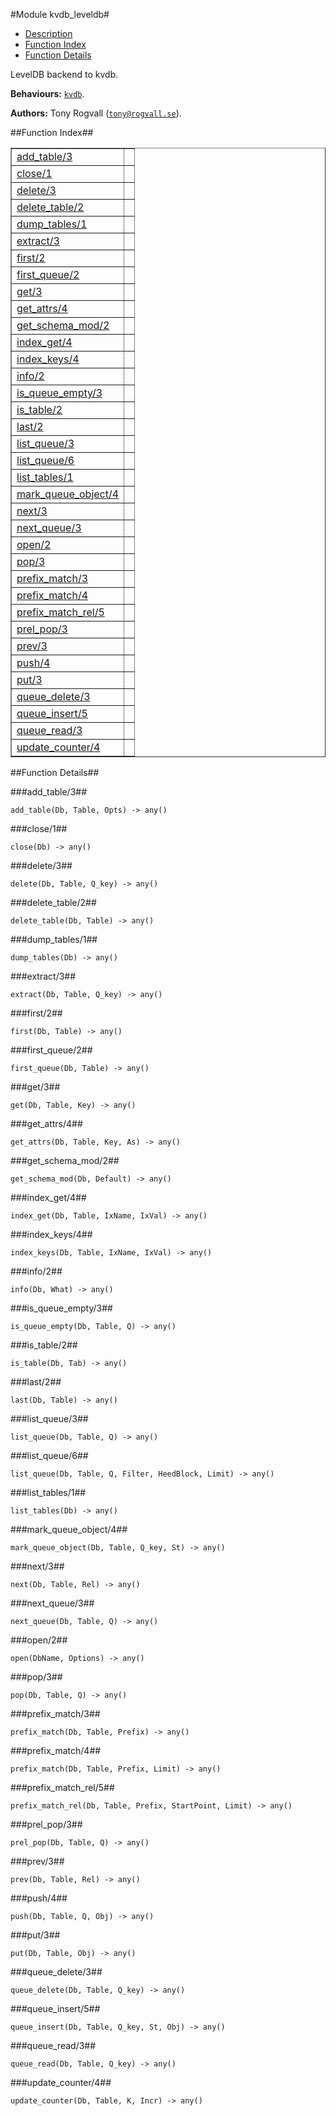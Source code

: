 

#Module kvdb_leveldb#
* [Description](#description)
* [Function Index](#index)
* [Function Details](#functions)



LevelDB backend to kvdb.

__Behaviours:__ [`kvdb`](kvdb.md).

__Authors:__ Tony Rogvall ([`tony@rogvall.se`](mailto:tony@rogvall.se)).<a name="index"></a>

##Function Index##


<table width="100%" border="1" cellspacing="0" cellpadding="2" summary="function index"><tr><td valign="top"><a href="#add_table-3">add_table/3</a></td><td></td></tr><tr><td valign="top"><a href="#close-1">close/1</a></td><td></td></tr><tr><td valign="top"><a href="#delete-3">delete/3</a></td><td></td></tr><tr><td valign="top"><a href="#delete_table-2">delete_table/2</a></td><td></td></tr><tr><td valign="top"><a href="#dump_tables-1">dump_tables/1</a></td><td></td></tr><tr><td valign="top"><a href="#extract-3">extract/3</a></td><td></td></tr><tr><td valign="top"><a href="#first-2">first/2</a></td><td></td></tr><tr><td valign="top"><a href="#first_queue-2">first_queue/2</a></td><td></td></tr><tr><td valign="top"><a href="#get-3">get/3</a></td><td></td></tr><tr><td valign="top"><a href="#get_attrs-4">get_attrs/4</a></td><td></td></tr><tr><td valign="top"><a href="#get_schema_mod-2">get_schema_mod/2</a></td><td></td></tr><tr><td valign="top"><a href="#index_get-4">index_get/4</a></td><td></td></tr><tr><td valign="top"><a href="#index_keys-4">index_keys/4</a></td><td></td></tr><tr><td valign="top"><a href="#info-2">info/2</a></td><td></td></tr><tr><td valign="top"><a href="#is_queue_empty-3">is_queue_empty/3</a></td><td></td></tr><tr><td valign="top"><a href="#is_table-2">is_table/2</a></td><td></td></tr><tr><td valign="top"><a href="#last-2">last/2</a></td><td></td></tr><tr><td valign="top"><a href="#list_queue-3">list_queue/3</a></td><td></td></tr><tr><td valign="top"><a href="#list_queue-6">list_queue/6</a></td><td></td></tr><tr><td valign="top"><a href="#list_tables-1">list_tables/1</a></td><td></td></tr><tr><td valign="top"><a href="#mark_queue_object-4">mark_queue_object/4</a></td><td></td></tr><tr><td valign="top"><a href="#next-3">next/3</a></td><td></td></tr><tr><td valign="top"><a href="#next_queue-3">next_queue/3</a></td><td></td></tr><tr><td valign="top"><a href="#open-2">open/2</a></td><td></td></tr><tr><td valign="top"><a href="#pop-3">pop/3</a></td><td></td></tr><tr><td valign="top"><a href="#prefix_match-3">prefix_match/3</a></td><td></td></tr><tr><td valign="top"><a href="#prefix_match-4">prefix_match/4</a></td><td></td></tr><tr><td valign="top"><a href="#prefix_match_rel-5">prefix_match_rel/5</a></td><td></td></tr><tr><td valign="top"><a href="#prel_pop-3">prel_pop/3</a></td><td></td></tr><tr><td valign="top"><a href="#prev-3">prev/3</a></td><td></td></tr><tr><td valign="top"><a href="#push-4">push/4</a></td><td></td></tr><tr><td valign="top"><a href="#put-3">put/3</a></td><td></td></tr><tr><td valign="top"><a href="#queue_delete-3">queue_delete/3</a></td><td></td></tr><tr><td valign="top"><a href="#queue_insert-5">queue_insert/5</a></td><td></td></tr><tr><td valign="top"><a href="#queue_read-3">queue_read/3</a></td><td></td></tr><tr><td valign="top"><a href="#update_counter-4">update_counter/4</a></td><td></td></tr></table>


<a name="functions"></a>

##Function Details##

<a name="add_table-3"></a>

###add_table/3##


`add_table(Db, Table, Opts) -> any()`

<a name="close-1"></a>

###close/1##


`close(Db) -> any()`

<a name="delete-3"></a>

###delete/3##


`delete(Db, Table, Q_key) -> any()`

<a name="delete_table-2"></a>

###delete_table/2##


`delete_table(Db, Table) -> any()`

<a name="dump_tables-1"></a>

###dump_tables/1##


`dump_tables(Db) -> any()`

<a name="extract-3"></a>

###extract/3##


`extract(Db, Table, Q_key) -> any()`

<a name="first-2"></a>

###first/2##


`first(Db, Table) -> any()`

<a name="first_queue-2"></a>

###first_queue/2##


`first_queue(Db, Table) -> any()`

<a name="get-3"></a>

###get/3##


`get(Db, Table, Key) -> any()`

<a name="get_attrs-4"></a>

###get_attrs/4##


`get_attrs(Db, Table, Key, As) -> any()`

<a name="get_schema_mod-2"></a>

###get_schema_mod/2##


`get_schema_mod(Db, Default) -> any()`

<a name="index_get-4"></a>

###index_get/4##


`index_get(Db, Table, IxName, IxVal) -> any()`

<a name="index_keys-4"></a>

###index_keys/4##


`index_keys(Db, Table, IxName, IxVal) -> any()`

<a name="info-2"></a>

###info/2##


`info(Db, What) -> any()`

<a name="is_queue_empty-3"></a>

###is_queue_empty/3##


`is_queue_empty(Db, Table, Q) -> any()`

<a name="is_table-2"></a>

###is_table/2##


`is_table(Db, Tab) -> any()`

<a name="last-2"></a>

###last/2##


`last(Db, Table) -> any()`

<a name="list_queue-3"></a>

###list_queue/3##


`list_queue(Db, Table, Q) -> any()`

<a name="list_queue-6"></a>

###list_queue/6##


`list_queue(Db, Table, Q, Filter, HeedBlock, Limit) -> any()`

<a name="list_tables-1"></a>

###list_tables/1##


`list_tables(Db) -> any()`

<a name="mark_queue_object-4"></a>

###mark_queue_object/4##


`mark_queue_object(Db, Table, Q_key, St) -> any()`

<a name="next-3"></a>

###next/3##


`next(Db, Table, Rel) -> any()`

<a name="next_queue-3"></a>

###next_queue/3##


`next_queue(Db, Table, Q) -> any()`

<a name="open-2"></a>

###open/2##


`open(DbName, Options) -> any()`

<a name="pop-3"></a>

###pop/3##


`pop(Db, Table, Q) -> any()`

<a name="prefix_match-3"></a>

###prefix_match/3##


`prefix_match(Db, Table, Prefix) -> any()`

<a name="prefix_match-4"></a>

###prefix_match/4##


`prefix_match(Db, Table, Prefix, Limit) -> any()`

<a name="prefix_match_rel-5"></a>

###prefix_match_rel/5##


`prefix_match_rel(Db, Table, Prefix, StartPoint, Limit) -> any()`

<a name="prel_pop-3"></a>

###prel_pop/3##


`prel_pop(Db, Table, Q) -> any()`

<a name="prev-3"></a>

###prev/3##


`prev(Db, Table, Rel) -> any()`

<a name="push-4"></a>

###push/4##


`push(Db, Table, Q, Obj) -> any()`

<a name="put-3"></a>

###put/3##


`put(Db, Table, Obj) -> any()`

<a name="queue_delete-3"></a>

###queue_delete/3##


`queue_delete(Db, Table, Q_key) -> any()`

<a name="queue_insert-5"></a>

###queue_insert/5##


`queue_insert(Db, Table, Q_key, St, Obj) -> any()`

<a name="queue_read-3"></a>

###queue_read/3##


`queue_read(Db, Table, Q_key) -> any()`

<a name="update_counter-4"></a>

###update_counter/4##


`update_counter(Db, Table, K, Incr) -> any()`

